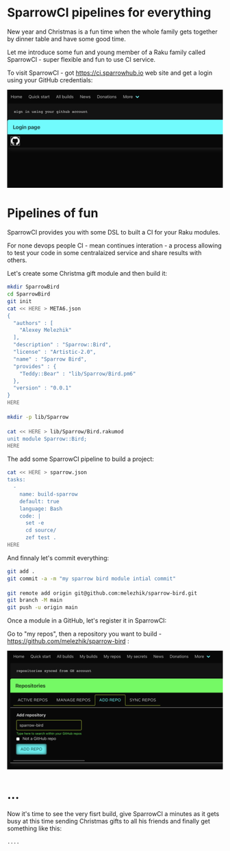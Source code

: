 # SparrowCI pipelines for everything

New year and Christmas is a fun time when the whole family gets together by dinner table and have some good time.

Let me introduce some fun and young member of a Raku family called SparrowCI - super flexible and fun to use CI service.

To visit SparrowCI - got https://ci.sparrowhub.io web site and get a login using your GitHub credentials:

![login](https://raw.githubusercontent.com/melezhik/advent/master/images/0427F849-1888-42EB-8414-99F736E8B68C.jpeg)

# Pipelines of fun

SparrowCI provides you with some DSL to built a CI for your Raku modules. 

For none devops people CI - mean continues interation - a process allowing to test your code in some centralaized 
service and share results with others.

Let's create some Christma gift module and then build it:



```bash
mkdir SparrowBird
cd SparrowBird
git init 
cat << HERE > META6.json
{
  "authors" : [
    "Alexey Melezhik"
  ],
  "description" : "Sparrow::Bird",
  "license" : "Artistic-2.0",
  "name" : "Sparrow Bird",
  "provides" : {
    "Teddy::Bear" : "lib/Sparrow/Bird.pm6"
  },
  "version" : "0.0.1"
}
HERE

mkdir -p lib/Sparrow

cat << HERE > lib/Sparrow/Bird.rakumod
unit module Sparrow::Bird;
HERE


```

The add some SparrowCI pipeline to build a project:

```bash
cat << HERE > sparrow.json
tasks:
  -
    name: build-sparrow
    default: true
    language: Bash
    code: |
      set -e
      cd source/
      zef test .
HERE
```

And finnaly let's commit everything:

```bash
git add .
git commit -a -m "my sparrow bird module intial commit"

git remote add origin git@github.com:melezhik/sparrow-bird.git
git branch -M main
git push -u origin main
```

Once a module in a GitHub, let's register it in SparrowCI:

Go to "my repos", then a repository you want to build - https://github.com/melezhik/sparrow-bird :

![add repo](https://raw.githubusercontent.com/melezhik/advent/master/images/Screen%20Shot%202022-11-18%20at%204.44.14%20PM.png)


# ...

Now it's time to see the very fisrt build, give SparrowCI a minutes as it gets busy at this time
sending Christmas gifts to all his friends and finally get something like this:


```
....
```
